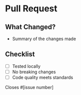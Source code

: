 # Pull Request

## What Changed?
- Summary of the changes made

## Checklist
- [ ] Tested locally
- [ ] No breaking changes
- [ ] Code quality meets standards

Closes #[issue number]
